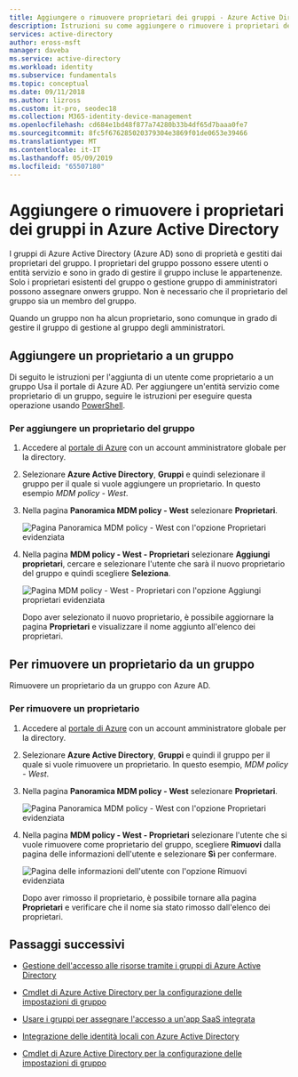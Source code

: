 ```yaml
---
title: Aggiungere o rimuovere proprietari dei gruppi - Azure Active Directory | Microsoft Docs
description: Istruzioni su come aggiungere o rimuovere i proprietari dei gruppi usando Azure Active Directory.
services: active-directory
author: eross-msft
manager: daveba
ms.service: active-directory
ms.workload: identity
ms.subservice: fundamentals
ms.topic: conceptual
ms.date: 09/11/2018
ms.author: lizross
ms.custom: it-pro, seodec18
ms.collection: M365-identity-device-management
ms.openlocfilehash: cd684e1bd48f877a74280b33b4df65d7baaa0fe7
ms.sourcegitcommit: 8fc5f676285020379304e3869f01de0653e39466
ms.translationtype: MT
ms.contentlocale: it-IT
ms.lasthandoff: 05/09/2019
ms.locfileid: "65507180"
---
```

# <a name="add-or-remove-group-owners-in-azure-active-directory"></a>Aggiungere o rimuovere i proprietari dei gruppi in Azure Active Directory
I gruppi di Azure Active Directory (Azure AD) sono di proprietà e gestiti dai proprietari del gruppo. I proprietari del gruppo possono essere utenti o entità servizio e sono in grado di gestire il gruppo incluse le appartenenze. Solo i proprietari esistenti del gruppo o gestione gruppo di amministratori possono assegnare onwers gruppo. Non è necessario che il proprietario del gruppo sia un membro del gruppo.

Quando un gruppo non ha alcun proprietario, sono comunque in grado di gestire il gruppo di gestione al gruppo degli amministratori.

## <a name="add-an-owner-to-a-group"></a>Aggiungere un proprietario a un gruppo
Di seguito le istruzioni per l'aggiunta di un utente come proprietario a un gruppo Usa il portale di Azure AD. Per aggiungere un'entità servizio come proprietario di un gruppo, seguire le istruzioni per eseguire questa operazione usando [PowerShell](https://docs.microsoft.com/powershell/module/Azuread/Add-AzureADGroupOwner?view=azureadps-2.0).

### <a name="to-add-a-group-owner"></a>Per aggiungere un proprietario del gruppo
1. Accedere al [portale di Azure](https://portal.azure.com) con un account amministratore globale per la directory.

2. Selezionare **Azure Active Directory**, **Gruppi** e quindi selezionare il gruppo per il quale si vuole aggiungere un proprietario. In questo esempio *MDM policy - West*.

3. Nella pagina **Panoramica MDM policy - West**  selezionare **Proprietari**.

    ![Pagina Panoramica MDM policy - West con l'opzione Proprietari evidenziata](media/active-directory-accessmanagement-managing-group-owners/add-owners-option-overview-blade.png)

4. Nella pagina **MDM policy - West - Proprietari** selezionare **Aggiungi proprietari**, cercare e selezionare l'utente che sarà il nuovo proprietario del gruppo e quindi scegliere **Seleziona**.

    ![Pagina MDM policy - West - Proprietari con l'opzione Aggiungi proprietari evidenziata](media/active-directory-accessmanagement-managing-group-owners/add-owners-owners-blade.png)

    Dopo aver selezionato il nuovo proprietario, è possibile aggiornare la pagina **Proprietari** e visualizzare il nome aggiunto all'elenco dei proprietari.

## <a name="remove-an-owner-from-a-group"></a>Per rimuovere un proprietario da un gruppo
Rimuovere un proprietario da un gruppo con Azure AD.

### <a name="to-remove-an-owner"></a>Per rimuovere un proprietario
1. Accedere al [portale di Azure](https://portal.azure.com) con un account amministratore globale per la directory.

2. Selezionare **Azure Active Directory**, **Gruppi** e quindi il gruppo per il quale si vuole rimuovere un proprietario. In questo esempio, *MDM policy - West*.

3. Nella pagina **Panoramica MDM policy - West**  selezionare **Proprietari**.

    ![Pagina Panoramica MDM policy - West con l'opzione Proprietari evidenziata](media/active-directory-accessmanagement-managing-group-owners/remove-owners-option-overview-blade.png)

4. Nella pagina **MDM policy - West - Proprietari** selezionare l'utente che si vuole rimuovere come proprietario del gruppo, scegliere **Rimuovi** dalla pagina delle informazioni dell'utente e selezionare **Sì** per confermare.

    ![Pagina delle informazioni dell'utente con l'opzione Rimuovi evidenziata](media/active-directory-accessmanagement-managing-group-owners/remove-owner-info-blade.png)

    Dopo aver rimosso il proprietario, è possibile tornare alla pagina **Proprietari** e verificare che il nome sia stato rimosso dall'elenco dei proprietari.

## <a name="next-steps"></a>Passaggi successivi
- [Gestione dell'accesso alle risorse tramite i gruppi di Azure Active Directory](active-directory-manage-groups.md)

- [Cmdlet di Azure Active Directory per la configurazione delle impostazioni di gruppo](../users-groups-roles/groups-settings-cmdlets.md)

- [Usare i gruppi per assegnare l'accesso a un'app SaaS integrata](../users-groups-roles/groups-saasapps.md)

- [Integrazione delle identità locali con Azure Active Directory](../hybrid/whatis-hybrid-identity.md)

- [Cmdlet di Azure Active Directory per la configurazione delle impostazioni di gruppo](../users-groups-roles/groups-settings-v2-cmdlets.md)
